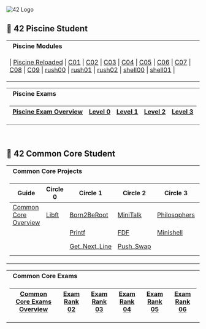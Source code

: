 ![42 Logo](https://user-images.githubusercontent.com/58959408/232639433-cb0aea21-66f0-4508-a771-85e2089c5a87.gif)
## :elf: 42 Piscine Student
<table>
<tr>
<th align="left"> &nbsp; Piscine Modules</th>
</tr>
<tr>

<td>

| [Piscine Reloaded](https://github.com/mukhammadsiddiq/42Berlin-Guideline/tree/main/first_week_piscine_reload/piscine_reloaded) | [C01](https://github.com/mukhammadsiddiq/42Berlin-Guideline/tree/main/piscine_projects/C01) |  [C02](https://github.com/mukhammadsiddiq/42Berlin-Guideline/tree/main/piscine_projects/C02) |  [C03](https://github.com/mukhammadsiddiq/42Berlin-Guideline/tree/main/piscine_projects/C03) |  [C04](https://github.com/mukhammadsiddiq/42Berlin-Guideline/tree/main/piscine_projects/C04) |  [C05](https://github.com/mukhammadsiddiq/42Berlin-Guideline/tree/main/piscine_projects/C05) |  [C06](https://github.com/mukhammadsiddiq/42Berlin-Guideline/tree/main/piscine_projects/C06) |  [C07](https://github.com/mukhammadsiddiq/42Berlin-Guideline/tree/main/piscine_projects/C07) | [C08](https://github.com/mukhammadsiddiq/42Berlin-Guideline/tree/main/piscine_projects/C08) | [C09](https://github.com/mukhammadsiddiq/42Berlin-Guideline/tree/main/piscine_projects/C09) |  [rush00](https://github.com/mukhammadsiddiq/42Berlin-Guideline/tree/main/piscine_projects/rush00) |  [rush01](https://github.com/mukhammadsiddiq/42Berlin-Guideline/tree/main/piscine_projects/rush01) |  [rush02](https://github.com/mukhammadsiddiq/42Berlin-Guideline/tree/main/piscine_projects/rush02) |  [shell00](https://github.com/mukhammadsiddiq/42Berlin-Guideline/tree/main/piscine_projects/shell00) |  [shell01](https://github.com/mukhammadsiddiq/42Berlin-Guideline/tree/main/piscine_projects/shell01) | 
</td> </tr> </table>

<table>
<tr>
<th align="left"> &nbsp; Piscine Exams</th>
</tr>
<tr>

<td>

| [Piscine Exam Overview](https://github.com/mukhammadsiddiq/42Berlin-Guideline/tree/main/42%20Piscine%20Exam) | [Level 0](https://github.com/mukhammadsiddiq/42Berlin-Guideline/tree/main/Exam%20Answers/Level%200) | [Level 1](https://github.com/mukhammadsiddiq/42Berlin-Guideline/tree/main/Exam%20Answers/Level%201) | [Level 2](https://github.com/mukhammadsiddiq/42Berlin-Guideline/tree/main/Exam%20Answers/Level%202) | [Level 3](https://github.com/mukhammadsiddiq/42Berlin-Guideline/tree/main/Exam%20Answers/Level%203) |
|--|--|--|--|--|

</td> </tr> </table>

<br>

## :vampire: 42 Common Core Student

<table>
<tr>
<th align="left"> &nbsp; Common Core Projects</th>
</tr>
<tr>

<td>

| Guide | Circle 0  | Circle 1 | Circle 2  | Circle 3 | Circle 4 | Circle 5 | Circle 6 | 
| ------------- | ------------- | ------------- | ------------- | ------------- | ------------- | ------------- | ------------- |
| [Common Core Overview](https://github.com/mukhammadsiddiq/42Berlin-Guideline/tree/main) | [Libft](https://github.com/mukhammadsiddiq/42Berlin-Guideline/tree/main/libft)  | [Born2BeRoot](https://github.com/mukhammadsiddiq/42Berlin-Guideline/tree/main/Born2beroot)  | [MiniTalk](https://github.com/mukhammadsiddiq/42Berlin-Guideline/tree/main/Minitalk)  | [Philosophers](https://github.com/mukhammadsiddiq/42Berlin-Guideline/tree/main/Philosophers)  | [NetPractice](https://github.com/mukhammadsiddiq/42Berlin-Guideline/tree/main/NetPractice)  | [Inception](https://github.com/mukhammadsiddiq/42Berlin-Guideline/tree/main/Inception)  | [Transcendence](https://github.com/mukhammadsiddiq/42Berlin-Guideline/tree/main/Transcendence)  | |
| |        | [Printf](https://github.com/mukhammadsiddiq/42Berlin-Guideline/tree/main/ft_printf)  | [FDF](https://github.com/mukhammadsiddiq/42Berlin-Guideline/tree/main/FDF)  | [Minishell](https://github.com/mukhammadsiddiq/42Berlin-Guideline/tree/main/Minishell)  | [Cub3D](https://github.com/mukhammadsiddiq/42Berlin-Guideline/tree/main/Cub3D)  | [IRC](https://github.com/mukhammadsiddiq/42Berlin-Guideline/tree/main/IRC) |  |
| |        | [Get_Next_Line](https://github.com/mukhammadsiddiq/42Berlin-Guideline/tree/main/get_nextline)  | [Push_Swap](https://github.com/mukhammadsiddiq/42Berlin-Guideline/tree/main/Push%20Swap)  |  | [C++ Modules](https://github.com/mukhammadsiddiq/42Berlin-Guideline/tree/main/C-Plus-Plus)  |  |

</td>

<table>
<tr>
<th align="left"> &nbsp; Common Core Exams</th>
</tr>
<tr>

<td>

| [Common Core Exams Overview](https://github.com/mukhammadsiddiq/42Berlin-Guideline/tree/main/42-Exams) | [Exam Rank 02](https://github.com/mukhammadsiddiq/42Berlin-Guideline/tree/main/Exam-Rank-02)  | [Exam Rank 03](https://github.com/mukhammadsiddiq/42Berlin-Guideline/tree/main/Exam-Rank-03)  | [Exam Rank 04](https://github.com/mukhammadsiddiq/42Berlin-Guideline/tree/main/Exam-Rank-04) | [Exam Rank 05](https://github.com/mukhammadsiddiq/42Berlin-Guideline/tree/main/Exam-Rank-05)  | [Exam Rank 06](https://github.com/mukhammadsiddiq/42Berlin-Guideline/tree/main/Exam-Rank-06)  |
|--|--|--|--|--|--|

</td>

</tr> </table>

<br>
